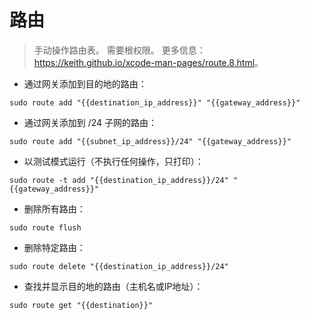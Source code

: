 # 路由

> 手动操作路由表。
> 需要根权限。
> 更多信息：<https://keith.github.io/xcode-man-pages/route.8.html>。

- 通过网关添加到目的地的路由：

`sudo route add "{{destination_ip_address}}" "{{gateway_address}}"`

- 通过网关添加到 /24 子网的路由：

`sudo route add "{{subnet_ip_address}}/24" "{{gateway_address}}"`

- 以测试模式运行（不执行任何操作，只打印）：

`sudo route -t add "{{destination_ip_address}}/24" "{{gateway_address}}"`

- 删除所有路由：

`sudo route flush`

- 删除特定路由：

`sudo route delete "{{destination_ip_address}}/24"`

- 查找并显示目的地的路由（主机名或IP地址）：

`sudo route get "{{destination}}"`